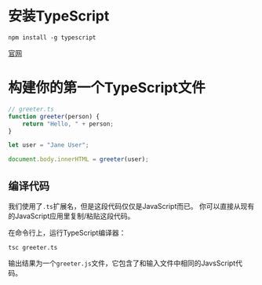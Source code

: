 # 安装TypeScript

`npm install -g typescript`

[官网](https://www.tslang.cn/index.html)

# 构建你的第一个TypeScript文件

```typescript
// greeter.ts
function greeter(person) {
    return "Hello, " + person;
}

let user = "Jane User";

document.body.innerHTML = greeter(user);
```

## 编译代码

我们使用了`.ts`扩展名，但是这段代码仅仅是JavaScript而已。 你可以直接从现有的JavaScript应用里复制/粘贴这段代码。

在命令行上，运行TypeScript编译器：

`tsc greeter.ts`

输出结果为一个`greeter.js`文件，它包含了和输入文件中相同的JavsScript代码。